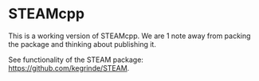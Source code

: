 # STEAMcpp

This is a working version of STEAMcpp. We are 1 note away from packing the package and thinking about publishing it.

See functionality of the STEAM package: https://github.com/kegrinde/STEAM.
